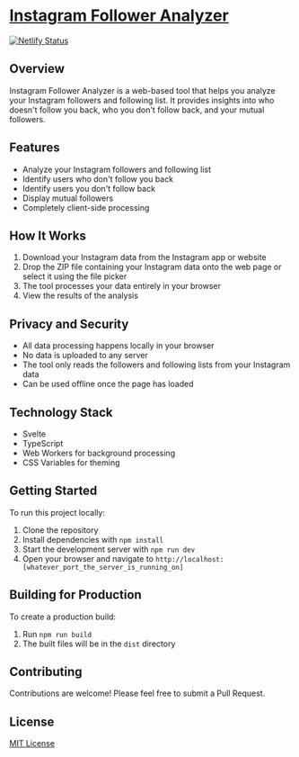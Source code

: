 # [Instagram Follower Analyzer](https://instadiff.netlify.app/)

[![Netlify Status](https://api.netlify.com/api/v1/badges/482c1013-50da-4c8f-92b1-5a9ece798e31/deploy-status)](https://app.netlify.com/sites/instadiff/deploys)

## Overview

Instagram Follower Analyzer is a web-based tool that helps you analyze your Instagram followers and following list. It provides insights into who doesn't follow you back, who you don't follow back, and your mutual followers.

## Features

- Analyze your Instagram followers and following list
- Identify users who don't follow you back
- Identify users you don't follow back
- Display mutual followers
- Completely client-side processing

## How It Works

1. Download your Instagram data from the Instagram app or website
2. Drop the ZIP file containing your Instagram data onto the web page or select it using the file picker
3. The tool processes your data entirely in your browser
4. View the results of the analysis

## Privacy and Security

- All data processing happens locally in your browser
- No data is uploaded to any server
- The tool only reads the followers and following lists from your Instagram data
- Can be used offline once the page has loaded

## Technology Stack

- Svelte
- TypeScript
- Web Workers for background processing
- CSS Variables for theming

## Getting Started

To run this project locally:

1. Clone the repository
2. Install dependencies with `npm install`
3. Start the development server with `npm run dev`
4. Open your browser and navigate to `http://localhost:[whatever_port_the_server_is_running_on]`

## Building for Production

To create a production build:

1. Run `npm run build`
2. The built files will be in the `dist` directory

## Contributing

Contributions are welcome! Please feel free to submit a Pull Request.

## License

[MIT License](LICENSE)
